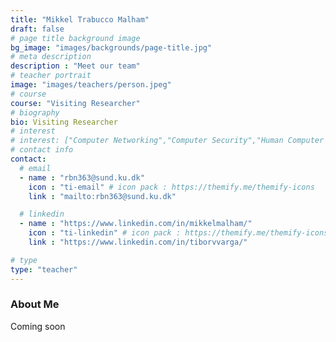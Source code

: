 ```yaml
---
title: "Mikkel Trabucco Malham"
draft: false
# page title background image
bg_image: "images/backgrounds/page-title.jpg"
# meta description
description : "Meet our team"
# teacher portrait
image: "images/teachers/person.jpeg"
# course
course: "Visiting Researcher"
# biography
bio: Visiting Researcher
# interest
# interest: ["Computer Networking","Computer Security","Human Computer Interfacing"]
# contact info
contact:
  # email
  - name : "rbn363@sund.ku.dk"
    icon : "ti-email" # icon pack : https://themify.me/themify-icons
    link : "mailto:rbn363@sund.ku.dk"

  # linkedin
  - name : "https://www.linkedin.com/in/mikkelmalham/"
    icon : "ti-linkedin" # icon pack : https://themify.me/themify-icons
    link : "https://www.linkedin.com/in/tiborvvarga/"

# type
type: "teacher"
---
```


### About Me

Coming soon